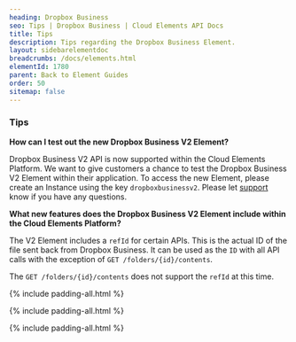 ```yaml
---
heading: Dropbox Business
seo: Tips | Dropbox Business | Cloud Elements API Docs
title: Tips
description: Tips regarding the Dropbox Business Element.
layout: sidebarelementdoc
breadcrumbs: /docs/elements.html
elementId: 1780
parent: Back to Element Guides
order: 50
sitemap: false
---
```


### Tips

__How can I test out the new Dropbox Business V2 Element?__

Dropbox Business V2 API is now supported within the Cloud Elements Platform.  We want to give customers a chance to test the Dropbox Business V2 Element within their application.  To access the new Element, please create an Instance using the key `dropboxbusinessv2`.  Please let [support](mailto:support@cloud-elements.com) know if you have any questions.

__What new features does the Dropbox Business V2 Element include within the Cloud Elements Platform?__

The V2 Element includes a `refId` for certain APIs.  This is the actual ID of the file sent back from Dropbox Business.  It can be used as the `ID` with all API calls with the exception of `GET /folders/{id}/contents`.

The `GET /folders/{id}/contents` does not support the `refId` at this time.

{% include padding-all.html %}

{% include padding-all.html %}

{% include padding-all.html %}
